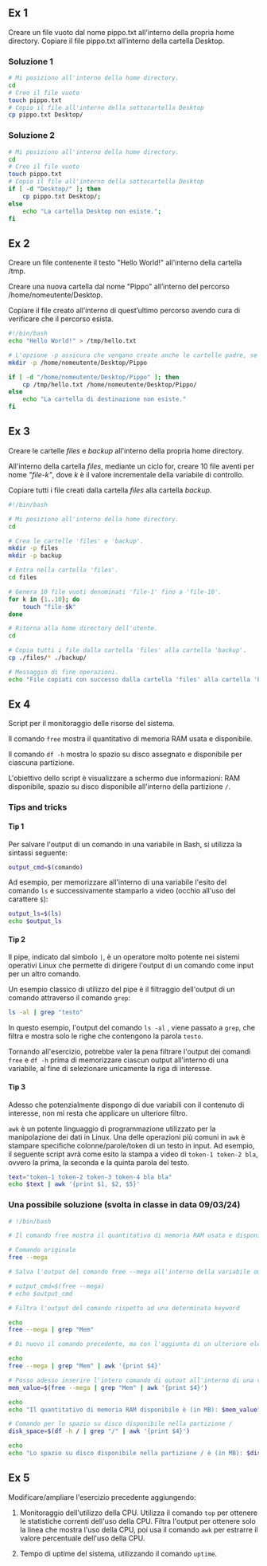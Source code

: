 ## Ex 1

Creare un file vuoto dal nome pippo.txt all'interno della propria home directory. Copiare il file pippo.txt all’interno della cartella Desktop.

### Soluzione 1

```bash
# Mi posiziono all'interno della home directory.
cd
# Creo il file vuoto
touch pippo.txt
# Copio il file all'interno della sottocartella Desktop
cp pippo.txt Desktop/
```

### Soluzione 2

```bash
# Mi posiziono all'interno della home directory.
cd
# Creo il file vuoto
touch pippo.txt
# Copio il file all'interno della sottocartella Desktop
if [ -d "Desktop/" ]; then 
    cp pippo.txt Desktop/; 
else 
    echo "La cartella Desktop non esiste.";
fi
```

## Ex 2

Creare un file contenente il testo "Hello World!" all'interno della cartella /tmp. 

Creare una nuova cartella dal nome "Pippo" all’interno del percorso /home/nomeutente/Desktop. 

Copiare il file creato all’interno di quest’ultimo percorso avendo cura di verificare che il percorso esista.

```bash
#!/bin/bash
echo "Hello World!" > /tmp/hello.txt

# L'opzione -p assicura che vengano create anche le cartelle padre, se non esistono.
mkdir -p /home/nomeutente/Desktop/Pippo

if [ -d "/home/nomeutente/Desktop/Pippo" ]; then
    cp /tmp/hello.txt /home/nomeutente/Desktop/Pippo/
else
    echo "La cartella di destinazione non esiste."
fi
```

## Ex 3

Creare le cartelle *files* e *backup*  all'interno della propria home directory.

All'interno della cartella *files*, mediante un ciclo for, creare 10 file aventi per nome *"file-k"*, dove *k* è il valore incrementale della variabile di controllo.

Copiare tutti i file creati dalla cartella *files* alla cartella *backup*.

```bash
#!/bin/bash

# Mi posiziono all'interno della home directory.
cd 

# Crea le cartelle 'files' e 'backup'.
mkdir -p files
mkdir -p backup

# Entra nella cartella 'files'.
cd files

# Genera 10 file vuoti denominati 'file-1' fino a 'file-10'.
for k in {1..10}; do
    touch "file-$k"
done

# Ritorna alla home directory dell'utente.
cd

# Copia tutti i file dalla cartella 'files' alla cartella 'backup'.
cp ./files/* ./backup/

# Messaggio di fine operazioni.
echo "File copiati con successo dalla cartella 'files' alla cartella 'backup'."
```

## Ex 4

Script per il monitoraggio delle risorse del sistema.

Il comando `free` mostra il quantitativo di memoria RAM usata e disponibile.

Il comando `df -h` mostra lo spazio su disco assegnato e disponibile per ciascuna partizione.

L'obiettivo dello script è visualizzare a schermo due informazioni: RAM disponibile, spazio su disco disponibile all'interno della partizione `/`.

### Tips and tricks

#### Tip 1

Per salvare l'output di un comando in una variabile in Bash, si utilizza la sintassi seguente:

```bash
output_cmd=$(comando)
```

Ad esempio, per memorizzare all'interno di una variabile l'esito del comando `ls` e successivamente stamparlo a video (occhio all'uso del carattere `$`):

```bash
output_ls=$(ls)
echo $output_ls
```

#### Tip 2

Il pipe, indicato dal simbolo `|`, è un operatore molto potente nei sistemi operativi  Linux che permette di dirigere l'output  di un comando come input per un altro comando. 

Un esempio classico di utilizzo del pipe è il filtraggio dell'output di un comando attraverso il comando `grep`:

```bash
ls -al | grep "testo"
```

In questo esempio, l'output del comando `ls -al` , viene passato a `grep`, che filtra e mostra solo le righe che contengono la parola `testo`.

Tornando all'esercizio, potrebbe valer la pena filtrare l'output dei comandi `free` e `df -h` prima di memorizzare ciascun output all'interno di una variabile, al fine di selezionare unicamente la riga di interesse.

#### Tip 3

Adesso che potenzialmente dispongo di due variabili con il contenuto di interesse, non mi resta che applicare un ulteriore filtro.

`awk` è un potente linguaggio di programmazione utilizzato per la manipolazione dei dati in Linux. Una delle operazioni più comuni in `awk` è stampare specifiche colonne/parole/token di un testo in input. Ad esempio, il seguente script avrà come esito la stampa a video di `token-1 token-2 bla`, ovvero la prima, la seconda e la quinta parola del testo.

```bash
text="token-1 token-2 token-3 token-4 bla bla"
echo $text | awk '{print $1, $2, $5}'
```

### Una possibile soluzione (svolta in classe in data 09/03/24)

```bash
# !/bin/bash

# Il comando free mostra il quantitativo di memoria RAM usata e disponibile

# Comando originale
free --mega

# Salva l'output del comando free --mega all'interno della variabile output_cmd

# output_cmd=$(free --mega)
# echo $output_cmd

# Filtra l'output del comando rispetto ad una determinata keyword

echo
free --mega | grep "Mem"

# Di nuovo il comando precedente, ma con l'aggiunta di un ulteriore elemento alla "pipeline": awk seleziona e visualizza oil 4° token della stringa di testo

echo
free --mega | grep "Mem" | awk '{print $4}'

# Posso adesso inserire l'intero comando di outout all'interno di una variabile
mem_value=$(free --mega | grep "Mem" | awk '{print $4}')

echo
echo "Il quantitativo di memoria RAM disponibile è (in MB): $mem_value"

# Comando per lo spazio su disco disponibile nella partizione /
disk_space=$(df -h / | grep "/" | awk '{print $4}')

echo
echo "Lo spazio su disco disponibile nella partizione / è (in MB): $disk_space"
```

## Ex 5

Modificare/ampliare l'esercizio precedente aggiungendo:

1. Monitoraggio dell'utilizzo della CPU. Utilizza il comando `top` per ottenere le statistiche correnti dell'uso della CPU. Filtra l'output per ottenere solo la linea che mostra l'uso della CPU, poi usa il comando `awk` per estrarre il valore percentuale dell'uso della CPU.

2. Tempo di uptime del sistema, utilizzando il comando `uptime`.